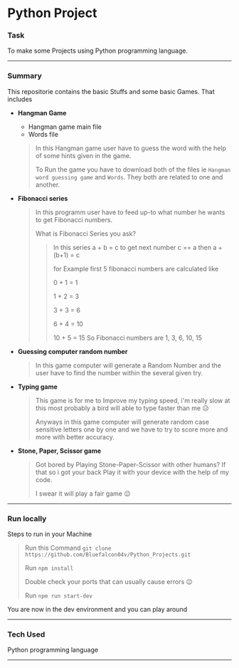 # Python Project

### Task
To make some Projects using Python programming language. 

----

### Summary
This repositorie contains the basic Stuffs and some basic Games. That includes 
- **Hangman Game**
  - Hangman game main file
  - Words file
  >
  > In this Hangman game user have to guess the word with the help of some hints given in the game. 
  > 
  > To Run the game you have to download both of the files ie `Hangman word guessing game` and `Words`. They both are related to one and another.

- **Fibonacci series**
  > In this programm user have to feed up-to what number he wants to get Fibonacci numbers. 
  > 
  > What is Fibonacci Series you ask?
  >  > In this series a + b = c to get next number c == a then a + (b+1) = c 
  >  > 
  >  > for Example first 5 fibonacci numbers are calculated like 
  >  > 
  >  > 0 + 1 = 1 
  >  > 
  >  > 1 + 2 = 3
  >  > 
  >  > 3 + 3 = 6
  >  > 
  >  > 6 + 4 = 10
  >  > 
  >  > 10 + 5 = 15 
  >  > So Fibonacci numbers are 1, 3, 6, 10, 15
   
- **Guessing computer random number**
  > In this game computer will generate a Random Number and the user have to find the number within the several given try. 
  
- **Typing game**
  > This game is for me to Improve my typing speed, i'm really slow at this most probably a bird will able to type faster than me 😥
  > 
  > Anyways in this game computer will generate random case sensitive letters one by one and we have to try to score more and more with better accuracy. 
- **Stone, Paper, Scissor game**
  > Got bored by Playing Stone-Paper-Scissor with other humans? If that so i got your back Play it with your device with the help of my code. 
  > 
  > I swear it will play a fair game 😉
***

### Run locally
Steps to run in your Machine
> Run this Command `git clone https://github.com/Bluefalcon04v/Python_Projects.git`
> 
> Run `npm install` 
> 
> Double check your ports that can usually cause errors 😉
> 
> Run `npm run start-dev`
>
You are now in the dev environment and you can play around

---

### Tech Used
Python programming language
***
